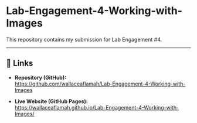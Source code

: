 # Lab-Engagement-4-Working-with-Images

This repository contains my submission for Lab Engagement #4.

---

## 🔗 Links

- **Repository (GitHub):**  
  https://github.com/wallaceaflamah/Lab-Engagement-4-Working-with-Images  

- **Live Website (GitHub Pages):**  
  https://wallaceaflamah.github.io/Lab-Engagement-4-Working-with-Images/
